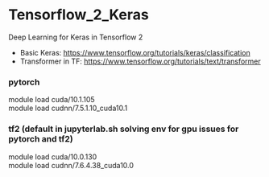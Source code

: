 # Tensorflow_2_Keras  
Deep Learning for Keras in Tensorflow 2  
 
* Basic Keras: https://www.tensorflow.org/tutorials/keras/classification  
* Transformer in TF: https://www.tensorflow.org/tutorials/text/transformer  


### pytorch  
module load cuda/10.1.105  
module load cudnn/7.5.1.10_cuda10.1  

### tf2 (default in jupyterlab.sh solving env for gpu issues for pytorch and tf2)  
module load cuda/10.0.130     
module load cudnn/7.6.4.38_cuda10.0  
